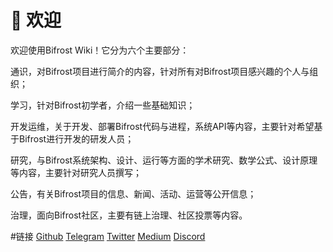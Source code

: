 # 🎉 欢迎

欢迎使用Bifrost Wiki！它分为六个主要部分：

通识，对Bifrost项目进行简介的内容，针对所有对Bifrost项目感兴趣的个人与组织；

学习，针对Bifrost初学者，介绍一些基础知识；

开发运维，关于开发、部署Bifrost代码与进程，系统API等内容，主要针对希望基于Bifrost进行开发的研发人员；

 研究，与Bifrost系统架构、设计、运行等方面的学术研究、数学公式、设计原理等内容，主要针对研究人员撰写；

公告，有关Bifrost项目的信息、新闻、活动、运营等公开信息；

治理，面向Bifrost社区，主要有链上治理、社区投票等内容。

#链接
[Github](https://github.com/bifrost-finance)
[Telegram](https://t.me/bifrost_finance)
[Twitter](https://twitter.com/bifrost_finance)
[Medium](https://medium.com/bifrost-finance)
[Discord](https://discord.gg/XjnjdKBNXj)
